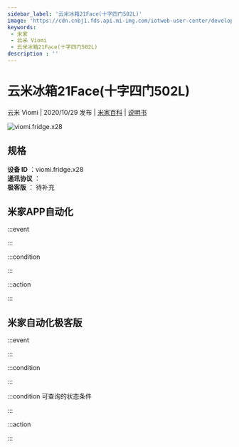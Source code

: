 ```yaml
---
sidebar_label: '云米冰箱21Face(十字四门502L)'
image: 'https://cdn.cnbj1.fds.api.mi-img.com/iotweb-user-center/developer_1679048938064nExmUdGz.png?GalaxyAccessKeyId=AKVGLQWBOVIRQ3XLEW&Expires=9223372036854775807&Signature=VmC9VRBXhXmK27e4wgv9+VEytBs='
keywords: 
 - 米家
 - 云米 Viomi
 - 云米冰箱21Face(十字四门502L)
description : ''
---
```

# 云米冰箱21Face(十字四门502L)

云米 Viomi | 2020/10/29 发布 | [米家百科](https://home.mi.com/webapp/content/baike/product/index.html?model=viomi.fridge.x28) | [说明书](https://home.mi.com/views/introduction.html?model=viomi.fridge.x28&region=cn)

![viomi.fridge.x28](https://cdn.cnbj1.fds.api.mi-img.com/iotweb-user-center/developer_1679048938064nExmUdGz.png?GalaxyAccessKeyId=AKVGLQWBOVIRQ3XLEW&Expires=9223372036854775807&Signature=VmC9VRBXhXmK27e4wgv9+VEytBs=)

## 规格  
> 
**设备 ID** ：viomi.fridge.x28  
**通讯协议** ：  
**极客版**  ： 待补充 


## 米家APP自动化  

:::event  

:::

:::condition  

:::

:::action   

:::

## 米家自动化极客版  

:::event  

:::

:::condition  

:::

:::condition 可查询的状态条件  

:::

:::action  

:::

        
